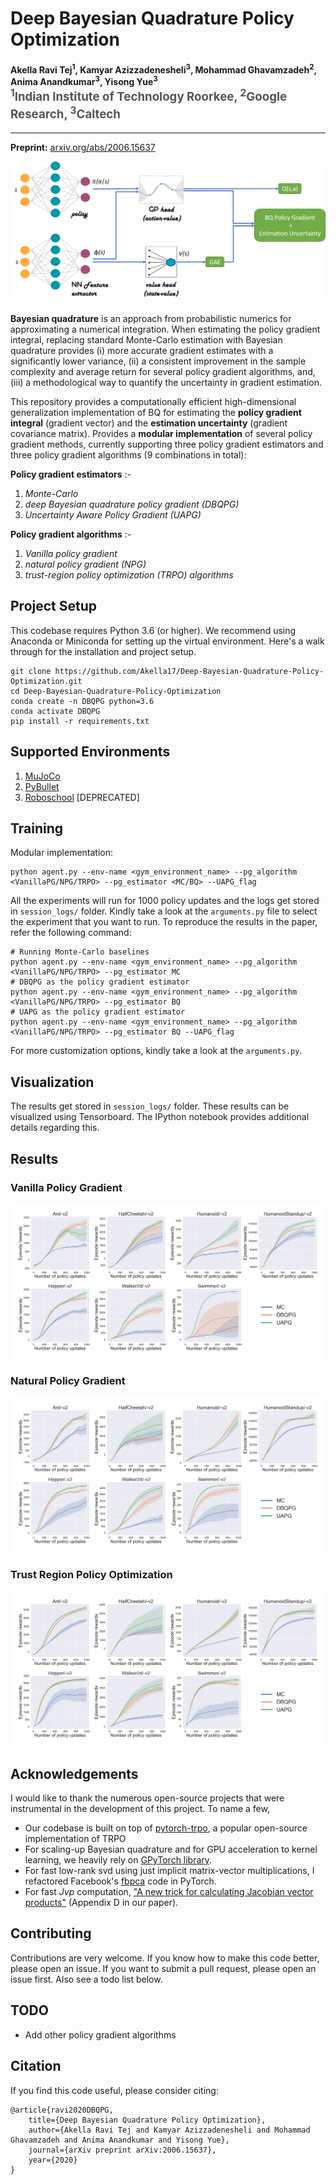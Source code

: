 Deep Bayesian Quadrature Policy Optimization
============================================

<h4>
Akella Ravi Tej<sup>1</sup>, Kamyar Azizzadenesheli<sup>3</sup>, Mohammad Ghavamzadeh<sup>2</sup>, Anima Anandkumar<sup>3</sup>, Yisong Yue<sup>3</sup>
</br>
<span style="font-size: 14pt; color: #555555">
<sup>1</sup>Indian Institute of Technology Roorkee, <sup>2</sup>Google Research, <sup>3</sup>Caltech
</span>
</h4>
<hr>

**Preprint:** [arxiv.org/abs/2006.15637](https://arxiv.org/abs/2006.15637)

![Bayesian Quadrature for Policy Gradient](/imgs/BQforPG.png)

**Bayesian quadrature** is an approach from probabilistic numerics for approximating a numerical integration. When estimating the policy gradient integral, replacing standard Monte-Carlo estimation with Bayesian quadrature provides (i) more accurate gradient estimates with a significantly lower variance, (ii) a consistent improvement in the sample complexity and average return for several policy gradient algorithms, and, (iii) a methodological way to quantify the uncertainty in gradient estimation.

This repository provides a computationally efficient high-dimensional generalization implementation of BQ for estimating the **policy gradient integral** (gradient vector) and the **estimation uncertainty** (gradient covariance matrix). Provides a **modular implementation** of several policy gradient methods, currently supporting three policy gradient estimators and three policy gradient algorithms (9 combinations in total):

**Policy gradient estimators** :-
1. *Monte-Carlo*
2. *deep Bayesian quadrature policy gradient (DBQPG)*
3. *Uncertainty Aware Policy Gradient (UAPG)*

**Policy gradient algorithms** :-
1. *Vanilla policy gradient*
2. *natural policy gradient (NPG)*
3. *trust-region policy optimization (TRPO) algorithms*

Project Setup
-------------

This codebase requires Python 3.6 (or higher). We recommend using Anaconda or Miniconda for setting up the virtual environment. Here's a walk through for the installation and project setup.

```setup
git clone https://github.com/Akella17/Deep-Bayesian-Quadrature-Policy-Optimization.git
cd Deep-Bayesian-Quadrature-Policy-Optimization
conda create -n DBQPG python=3.6
conda activate DBQPG
pip install -r requirements.txt
```
Supported Environments
----------------------

1. [MuJoCo](http://www.mujoco.org/)
2. [PyBullet](http://pybullet.org/)
3. [Roboschool](https://github.com/openai/roboschool) [DEPRECATED]

Training
--------

Modular implementation:
```train
python agent.py --env-name <gym_environment_name> --pg_algorithm <VanillaPG/NPG/TRPO> --pg_estimator <MC/BQ> --UAPG_flag
```
All the experiments will run for 1000 policy updates and the logs get stored in ```session_logs/``` folder. Kindly take a look at the ```arguments.py``` file to select the experiment that you want to run. To reproduce the results in the paper, refer the following command:
```train
# Running Monte-Carlo baselines
python agent.py --env-name <gym_environment_name> --pg_algorithm <VanillaPG/NPG/TRPO> --pg_estimator MC
# DBQPG as the policy gradient estimator
python agent.py --env-name <gym_environment_name> --pg_algorithm <VanillaPG/NPG/TRPO> --pg_estimator BQ
# UAPG as the policy gradient estimator
python agent.py --env-name <gym_environment_name> --pg_algorithm <VanillaPG/NPG/TRPO> --pg_estimator BQ --UAPG_flag
```
For more customization options, kindly take a look at the ```arguments.py```.

Visualization
-------------

The results get stored in ```session_logs/``` folder. These results can be visualized using Tensorboard. The IPython notebook provides additional details regarding this.

Results
-------

### Vanilla Policy Gradient

![Average of 10 runs.](/imgs/VanillaPG_plot.png)

### Natural Policy Gradient

![Average of 10 runs.](/imgs/NPG_plot.png)

### Trust Region Policy Optimization

![Average of 10 runs.](/imgs/TRPO_plot.png)

Acknowledgements
----------------

I would like to thank the numerous open-source projects that were instrumental in the development of this project. To name a few,
- Our codebase is built on top of [pytorch-trpo](https://github.com/ikostrikov/pytorch-trpo), a popular open-source implementation of TRPO
- For scaling-up Bayesian quadrature and for GPU acceleration to kernel learning, we heavily rely on [GPyTorch library](https://gpytorch.ai/).
- For fast low-rank svd using just implicit matrix-vector multiplications, I refactored Facebook's [fbpca](https://research.fb.com/blog/2014/09/fast-randomized-svd/) code in PyTorch.
- For fast *Jvp* computation, ["A new trick for calculating Jacobian vector products"](https://j-towns.github.io/2017/06/12/A-new-trick.html) (Appendix D in our paper).

Contributing
------------

Contributions are very welcome. If you know how to make this code better, please open an issue. If you want to submit a pull request, please open an issue first. Also see a todo list below.

TODO
----

- Add other policy gradient algorithms

Citation
--------

If you find this code useful, please consider citing:

```text
@article{ravi2020DBQPG,
    title={Deep Bayesian Quadrature Policy Optimization},
    author={Akella Ravi Tej and Kamyar Azizzadenesheli and Mohammad Ghavamzadeh and Anima Anandkumar and Yisong Yue},
    journal={arXiv preprint arXiv:2006.15637},
    year={2020}
}
```
